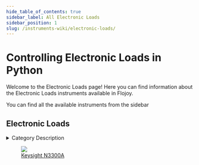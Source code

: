 ```yaml
--- 
hide_table_of_contents: true
sidebar_label: All Electronic Loads
sidebar_position: 1
slug: /instruments-wiki/electronic-loads/
---
```


# Controlling Electronic Loads in Python

Welcome to the Electronic Loads page! Here you can find information about the Electronic Loads instruments available in Flojoy.

You can find all the available instruments from the sidebar


## Electronic Loads 

 <details> 
 <summary>Category Description</summary> 
 An electronic load is a test instrument designed to sink current and absorb power out of a power source. If a power supply is used to power a device, an electronic load is used to test the power supply by emulating the device under test (DUT). Power supplies and electronic loads are complementary test equipment. The power supply tests electronic circuits under specific sourcing conditions. The electronic load tests the energy sources or energy conversion blocks under specific loading constraints. An electronic load is a programmable instrument that offers the user various modes of control such as constant voltage (CV), constant current (CC), constant power (CP) or constant resistance (CR).
 
 </details> 

 <div className="flex flex-wrap" style={{ marginLeft: "-40px" }}>
<a href="/instruments-wiki/electronic-loads/keysight/keysight-n3300a">
<figure style={{ width: "185px", height: "200px", objectFit: "scale-down", marginRight: "15px" }}>
<img src="https://res.cloudinary.com/dhopxs1y3/image/upload/e_bgremoval/v1692106966/Instruments/Electronic%20Loads/Keysight-N3300A/file.png" style={{ width: "185px", height: "200px", objectFit: "scale-down", marginRight: "15px" }} />
<figcaption>Keysight N3300A</figcaption>
</figure>
</a>
</div>